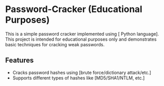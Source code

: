 # Password-Cracker (Educational Purposes)

This is a simple password cracker implemented using [ Python language]. This project is intended for educational purposes only and demonstrates basic techniques for cracking weak passwords.

## Features

- Cracks password hashes using [brute force/dictionary attack/etc.]
- Supports different types of hashes like [MD5/SHA1/NTLM, etc.]
